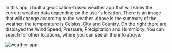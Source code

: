 In this app, i built a geolocation-based weather app that will show the current weather data depending on the user's location.
There is an image that will change according to the weather. Above is the summary of the weather, the temperature is Celsius, City and Country.
On the right there are displayed the Wind Speed, Pressure, Precipitation and Hummidity. 
You can search for other locations, where you can see all the info above.

![weather-app](https://user-images.githubusercontent.com/73160318/152427149-85028270-7146-46dc-bb2d-989de9f13991.jpg)
